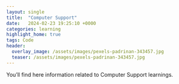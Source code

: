 ```yaml
---
layout: single
title:  "Computer Support"
date:   2024-02-23 19:25:10 +0000
categories: learning
highlight_home: true
tags: Code
header:
  overlay_image: /assets/images/pexels-padrinan-343457.jpg
  teaser: /assets/images/pexels-padrinan-343457.jpg
---
```

You’ll find here information related to Computer Support learnings.
